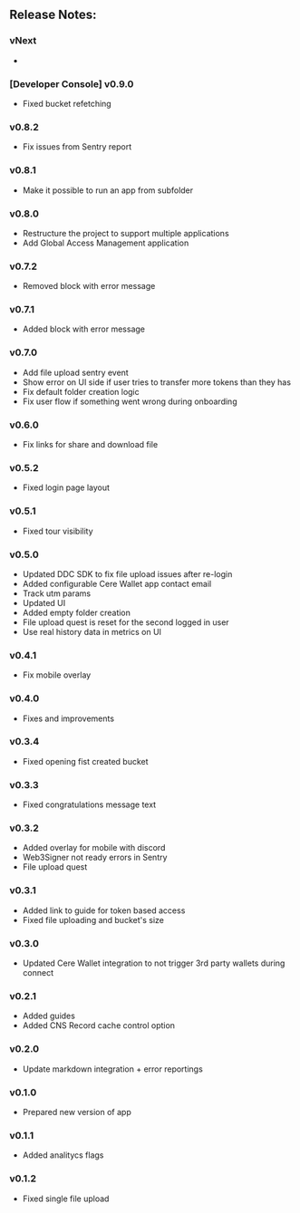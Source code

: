 ## Release Notes:

### vNext

-

### [Developer Console] v0.9.0

- Fixed bucket refetching

### v0.8.2

- Fix issues from Sentry report

### v0.8.1

- Make it possible to run an app from subfolder

### v0.8.0

- Restructure the project to support multiple applications
- Add Global Access Management application

### v0.7.2

- Removed block with error message

### v0.7.1

- Added block with error message

### v0.7.0

- Add file upload sentry event
- Show error on UI side if user tries to transfer more tokens than they has
- Fix default folder creation logic
- Fix user flow if something went wrong during onboarding

### v0.6.0

- Fix links for share and download file

### v0.5.2

- Fixed login page layout

### v0.5.1

- Fixed tour visibility

### v0.5.0

- Updated DDC SDK to fix file upload issues after re-login
- Added configurable Cere Wallet app contact email
- Track utm params
- Updated UI
- Added empty folder creation
- File upload quest is reset for the second logged in user
- Use real history data in metrics on UI

### v0.4.1

- Fix mobile overlay

### v0.4.0

- Fixes and improvements

### v0.3.4

- Fixed opening fist created bucket

### v0.3.3

- Fixed congratulations message text

### v0.3.2

- Added overlay for mobile with discord
- Web3Signer not ready errors in Sentry
- File upload quest

### v0.3.1

- Added link to guide for token based access
- Fixed file uploading and bucket's size

### v0.3.0

- Updated Cere Wallet integration to not trigger 3rd party wallets during connect

### v0.2.1

- Added guides
- Added CNS Record cache control option

### v0.2.0

- Update markdown integration + error reportings

### v0.1.0

- Prepared new version of app

### v0.1.1

- Added analitycs flags

### v0.1.2

- Fixed single file upload
